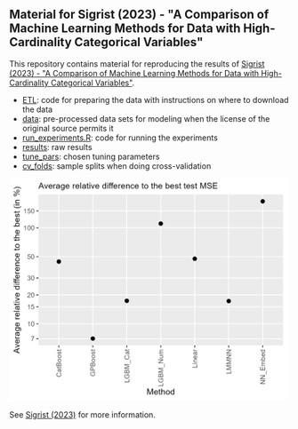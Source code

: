 ## Material for Sigrist (2023) - "A Comparison of Machine Learning Methods for Data with High-Cardinality Categorical Variables"

This repository contains material for reproducing the results of [Sigrist (2023) - "A Comparison of Machine Learning Methods for Data with High-Cardinality Categorical Variables"](https://arxiv.org/abs/2307.02071).

- [ETL](/ETL): code for preparing the data with instructions on where to download the data
- [data](/data): pre-processed data sets for modeling when the license of the original source permits it
- [run_experiments.R](run_experiments.R): code for running the experiments
- [results](/results): raw results
- [tune_pars](/tune_pars): chosen tuning parameters
- [cv_folds](/cv_folds): sample splits when doing cross-validation

<img src="avg_rel_diff.png" alt="average relative difference" width="500"/>

See [Sigrist (2023)](https://arxiv.org/abs/2307.02071) for more information.
